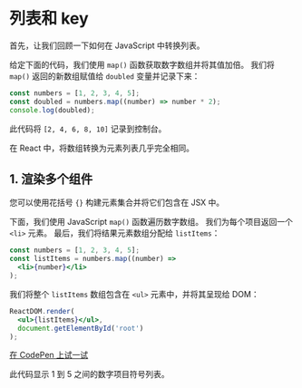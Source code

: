 # 列表和 key

首先，让我们回顾一下如何在 JavaScript 中转换列表。

给定下面的代码，我们使用 `map()` 函数获取数字数组并将其值加倍。 我们将 `map()` 返回的新数组赋值给 `doubled` 变量并记录下来：

```jsx
const numbers = [1, 2, 3, 4, 5];
const doubled = numbers.map((number) => number * 2);
console.log(doubled);
```

此代码将 `[2, 4, 6, 8, 10]` 记录到控制台。

在 React 中，将数组转换为元素列表几乎完全相同。

## 1. 渲染多个组件

您可以使用花括号 `{}` 构建元素集合并将它们包含在 JSX 中。

下面，我们使用 JavaScript `map()` 函数遍历数字数组。 我们为每个项目返回一个 `<li>` 元素。 最后，我们将结果元素数组分配给 `listItems`：

```jsx
const numbers = [1, 2, 3, 4, 5];
const listItems = numbers.map((number) =>
  <li>{number}</li>
);
```

我们将整个 `listItems` 数组包含在 `<ul>` 元素中，并将其呈现给 DOM：

```jsx
ReactDOM.render(
  <ul>{listItems}</ul>,
  document.getElementById('root')
);
```

[在 CodePen 上试一试](https://codepen.io/gaearon/pen/GjPyQr?editors=0011)

此代码显示 1 到 5 之间的数字项目符号列表。